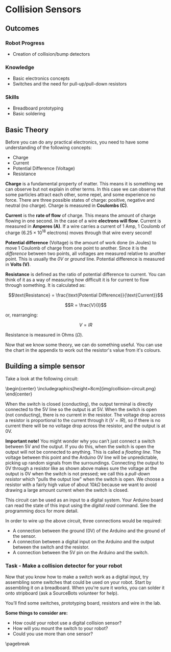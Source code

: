 # Collision Sensors

## Outcomes
### Robot Progress
* Creation of collision/bump detectors

### Knowledge
* Basic electronics concepts
* Switches and the need for pull-up/pull-down resistors

### Skills
* Breadboard prototyping
* Basic soldering

## Basic Theory
Before you can do any practical electronics, you need to have some understanding of the following concepts:

* Charge
* Current
* Potential Difference (Voltage)
* Resistance

**Charge** is a fundamental property of matter. This means it is something we can observe but not explain in other terms. In this case we can observe that some particles attract each other, some repel, and some experience no force. There are three possible states of charge: positive, negative and neutral (no charge). Charge is measured in **Coulombs (C)**.

**Current** is the **rate of flow** of charge. This means the amount of charge flowing in one second. In the case of a wire **electrons will flow**. Current is measured in **Amperes (A)**. If a wire carries a current of 1 Amp, 1 Coulomb of charge ($6.25 \times 10^{18}$ electrons) moves through that wire every second!

**Potential difference** (Voltage) is the amount of work done (in Joules) to move 1 Coulomb of charge from one point to another. Since it is the *difference* between two points, all voltages are measured relative to another point. This is usually the *0V* or *ground* line. Potential difference is measured in **Volts (V)**.

**Resistance** is defined as the ratio of potential difference to current. You can think of it as a way of measuring how difficult it is for current to flow through something. It is calculated as:

$$\text{Resistance} = \frac{\text{Potential Difference}}{\text{Current}}$$

$$R = \frac{V}{I}$$ 

or, rearranging:

$$V = IR$$

Resistance is measured in Ohms ($\Omega$).

Now that we know some theory, we can do something useful. You can use the chart in the appendix to work out the resistor's value from it's colours.

## Building a simple sensor

Take a look at the following circuit:

\begin{center}  \includegraphics[height=8cm]{img/collision-circuit.png} \end{center}

When the switch is closed (conducting), the output terminal is directly connected to the 5V line so the output is at 5V. 
When the switch is open (not conducting), there is no current in the resistor. The voltage drop across a resistor is proportional to the current through it ($V = IR$), so if there is no current there will be no voltage drop across the resistor, and the output is at 0V.

**Important note!** You might wonder why you can’t just connect a switch between 5V and the output. If you do this, when the switch is open the output will not be connected to anything. This is called a *floating line*. The voltage between this point and the Arduino 0V line will be unpredictable, picking up random signals from the surroundings. 
Connecting the output to 0V through a resistor like as shown above makes sure the voltage at the output is 0V when the switch is not pressed; we call this a *pull-down resistor* which "pulls the output low" when the switch is open. 
We choose a resistor with a fairly high value of about $10k\Omega$ because we want to avoid drawing a large amount current when the switch is closed.

This circuit can be used as an input to a digital system. Your Arduino board can read the state of this input using the *digital read* command. See the programming docs for more detail.

In order to wire up the above circuit, three connections would be required:

* A connection between the ground (0V) of the Arduino and the ground of the sensor.
* A connection between a digital input on the Arduino and the output between the switch and the resistor.
* A connection between the 5V pin on the Arduino and the switch.

### Task - Make a collision detector for your robot

Now that you know how to make a switch work as a digital input, try assembling some switches that could be used on your robot. Start by assembling it on a breadboard. When you're sure it works, you can solder it onto stripboard (ask a SourceBots volunteer for help).

You’ll find some switches, prototyping board, resistors and wire in the lab.

**Some things to consider are:**

* How could your robot use a digital collision sensor?
* How will you mount the switch to your robot?
* Could you use more than one sensor?

\pagebreak